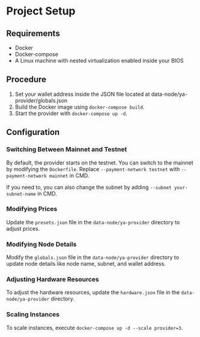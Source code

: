 # Project Setup

## Requirements

-   Docker
-   Docker-compose
-   A Linux machine with nested virtualization enabled inside your BIOS

## Procedure

1. Set your wallet address inside the JSON file located at data-node/ya-provider/globals.json
2. Build the Docker image using `docker-compose build`.
3. Start the provider with `docker-compose up -d`.

## Configuration

### Switching Between Mainnet and Testnet

By default, the provider starts on the testnet. You can switch to the mainnet by modifying the `Dockerfile`. Replace `--payment-network testnet` with `--payment-network mainnet` in CMD. 

If you need to, you can also change the subnet by adding `--subnet your-subnet-name` in CMD.

### Modifying Prices

Update the `presets.json` file in the `data-node/ya-provider` directory to adjust prices.

### Modifying Node Details

Modify the `globals.json` file in the `data-node/ya-provider` directory to update node details like node name, subnet, and wallet address.

### Adjusting Hardware Resources

To adjust the hardware resources, update the `hardware.json` file in the `data-node/ya-provider` directory.

### Scaling Instances

To scale instances, execute `docker-compose up -d --scale provider=3`.
